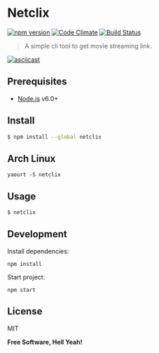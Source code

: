 Netclix
===

[![npm version](https://badge.fury.io/js/netclix.svg)](https://badge.fury.io/js/netclix)
[![Code Climate](https://codeclimate.com/github/ston3o/netclix/badges/gpa.svg)](https://codeclimate.com/github/ston3o/netclix)
[![Build Status](https://travis-ci.org/ston3o/netclix.svg?branch=master)](https://travis-ci.org/ston3o/netclix/)

> A simple cli tool to get movie streaming link.

[![asciicast](https://asciinema.org/a/125918.png)](https://asciinema.org/a/125918?t=0:01)

Prerequisites
---

- [Node.js](https://nodejs.org/) v6.0+

Install
---

```bash
$ npm install --global netclix
```

Arch Linux
---

```
yaourt -S netclix
```

Usage
---

```bash
$ netclix
```

## Development

Install dependencies:

`npm install`

Start project:

`npm start`

License
---

MIT

**Free Software, Hell Yeah!**
